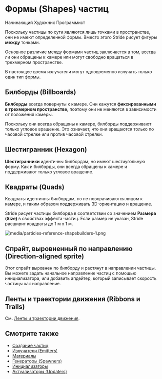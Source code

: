 ﻿# Формы (Shapes) частиц

<span class="badge text-bg-primary">Начинающий</span>
<span class="badge text-bg-success">Художник</span>
<span class="badge text-bg-success">Программист</span>

Поскольку частицы по сути являются лишь точками в пространстве, они не имеют определенной формы. Вместо этого Stride рисует фигуры **между** точками. 

Основное различие между формами частиц заключается в том, всегда ли они обращены к камере или могут свободно вращаться в трехмерном пространстве.

В настоящее время излучатели могут одновременно излучать только один тип формы.

## Билборды (Billboards)

**Билборды** всегда повернуты к камере. Они кажутся **фиксированными в трехмерном пространстве**, поэтому они не меняются в зависимости от положения камеры.

Поскольку они всегда обращены к камере, билборды поддерживают только угловое вращение. Это означает, что они вращаются только по часовой стрелке или против часовой стрелки.

## Шестигранник (Hexagon)

**Шестигранники** идентичны билбордам, но имеют шестиугольную форму. Как и билборды, они всегда обращены к камере и поддерживают только угловое вращение.

## Квадраты (Quads)

Квадраты идентичны билбордам, но не поворачиваются лицом к камере, и таким образом поддерживать 3D-ориентацию и вращение.

Stride рисует частицы билборда в соответствии со значением **Размера (Size)** в свойствах эффекта частиц. Если размер не указан, Stride расширит квадраты до 1 м x 1 м.

![media/particles-reference-shapebuilders-1.png](media/particles-reference-shapebuilders-1.png) 

## Спрайт, выровненный по направлению (Direction-aligned sprite)

Этот спрайт выровнен по билборду и растянут в направлении частицы. Вы можете задать начальное направление частиц с помощью инициализатора, или добавить апдейтер, который записывает скорость частицы как направление.

## Ленты и траектории движения (Ribbons и Trails)

См. [Ленты и траектории движения](ribbons-and-trails.md).

## Смотрите также

* [Создание частиц](create-particles.md)
* [Излучатели (Emitters)](emitters.md)
* [Материалы](materials.md)
* [Генераторы (Spawners)](spawners.md)
* [Инициализаторы](initializers.md)
* [Актуализаторы (Updaters)](updaters.md)